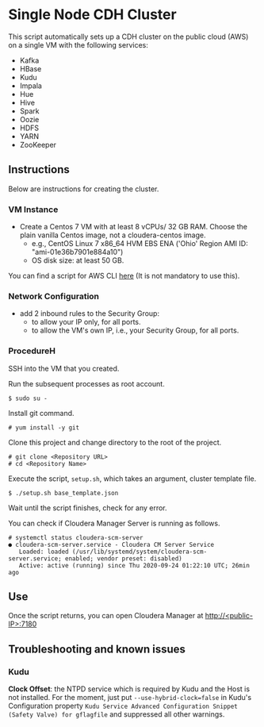 # Single Node CDH Cluster 

This script automatically sets up a CDH cluster on the public cloud (AWS) on a single VM with the following services:

- Kafka
- HBase
- Kudu
- Impala
- Hue
- Hive
- Spark
- Oozie
- HDFS
- YARN
- ZooKeeper

## Instructions

Below are instructions for creating the cluster.

### VM Instance
- Create a Centos 7 VM with at least 8 vCPUs/ 32 GB RAM. Choose the plain vanilla Centos image, not a cloudera-centos image.
  - e.g., CentOS Linux 7 x86_64 HVM EBS ENA ('Ohio' Region AMI ID: "ami-01e36b7901e884a10")
  - OS disk size: at least 50 GB.

You can find a script for AWS CLI [here](https://github.com/YoshiyukiKono/cloudera-aws-scripts) (It is not mandatory to use this).
  
### Network Configuration
- add 2 inbound rules to the Security Group:
  - to allow your IP only, for all ports.
  - to allow the VM's own IP, i.e., your Security Group, for all ports.
  
### ProcedureH
SSH into the VM that you created.

Run the subsequent processes as root account.
```
$ sudo su -
```
Install git command.
```
# yum install -y git
```
Clone this project and change directory to the root of the project.
```
# git clone <Repository URL>
# cd <Repository Name>
```

Execute the script, `setup.sh`, which takes an argument, cluster template file.

```
$ ./setup.sh base_template.json
```

Wait until the script finishes, check for any error.

You can check if Cloudera Manager Server is running as follows.
```
# systemctl status cloudera-scm-server
● cloudera-scm-server.service - Cloudera CM Server Service
   Loaded: loaded (/usr/lib/systemd/system/cloudera-scm-server.service; enabled; vendor preset: disabled)
   Active: active (running) since Thu 2020-09-24 01:22:10 UTC; 26min ago
```
## Use

Once the script returns, you can open Cloudera Manager at [http://\<public-IP\>:7180](http://<public-IP>:7180)

## Troubleshooting and known issues

### Kudu
**Clock Offset**: the NTPD service which is required by Kudu and the Host is not installed. For the moment, just put
`--use-hybrid-clock=false`  in Kudu's Configuration property `Kudu Service Advanced Configuration Snippet (Safety Valve) for gflagfile` and suppressed all other warnings.


